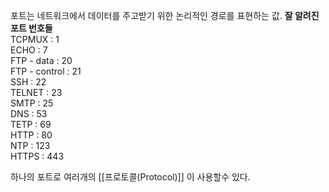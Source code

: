 포트는 네트워크에서 데이터를 주고받기 위한 논리적인 경로를 표현하는 값.
**잘 알려진 포트 번호들**  
TCPMUX : 1  
ECHO : 7  
FTP - data : 20  
FTP - control : 21  
SSH : 22  
TELNET : 23  
SMTP : 25  
DNS : 53  
TETP : 69  
HTTP : 80  
NTP : 123  
HTTPS : 443

하나의 포트로 여러개의 [[프로토콜(Protocol)]] 이 사용할수 있다.
